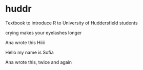 # huddr
Textbook to introduce R to University of Huddersfield students

crying makes your eyelashes longer

Ana wrote this 
Hiiii

Hello my name is Sofia

Ana wrote this, twice and again 

